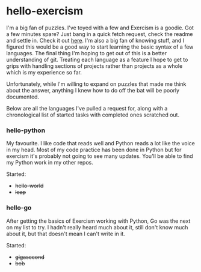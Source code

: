 # hello-exercism
I'm a big fan of puzzles. I've toyed with a few and Exercism is a
goodie. Got a few minutes spare? Just bang in a quick fetch request,
check the readme and settle in. Check it out [here](https://exercism.io).
I'm also a big fan of knowing stuff, and I figured this would be a good
way to start learning the basic syntax of a few languages. The final
thing I'm hoping to get out of this is a better understanding of git.
Treating each language as a feature I hope to get to grips with handling
sections of projects rather than projects as a whole which is my
experience so far.

Unfortunately, while I'm willing to expand on puzzles that made me think
about the answer, anything I knew how to do off the bat will be poorly
documented.

Below are all the languages I've pulled a request for, along with a
chronological list of started tasks with completed ones scratched out.

### hello-python
My favourite. I like code that reads well and Python reads a lot like
the voice in my head. Most of my code practice has been done in Python
but for exercism it's probably not going to see many updates. You'll be
able to find my Python work in my other repos.

Started:
* ~~hello-world~~
* ~~leap~~

### hello-go
After getting the basics of Exercism working with Python, Go was the
next on my list to try. I hadn't really heard much about it, still don't
know much about it, but that doesn't mean I can't write in it.

Started:
* ~~gigasecond~~
* ~~bob~~





